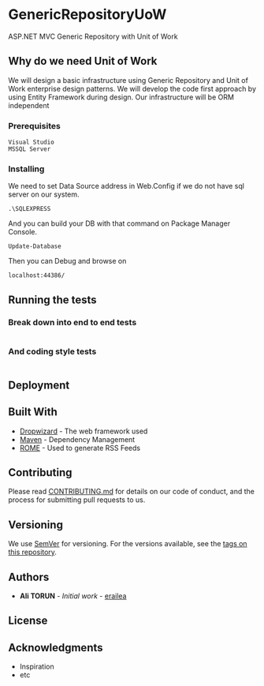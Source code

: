 # GenericRepositoryUoW
ASP.NET MVC Generic Repository with Unit of Work 

## Why do we need Unit of Work

We will design a basic infrastructure using Generic Repository and Unit of Work enterprise design patterns. We will develop the code first approach by using Entity Framework during design. Our infrastructure will be ORM independent

### Prerequisites

```
Visual Studio 
MSSQL Server
```

### Installing

We need to set Data Source address in Web.Config if we do not have sql server on our system.  
```
.\SQLEXPRESS
```
And you can build your DB with that command on Package Manager Console.
```
Update-Database
```
Then you can Debug and browse on
```
localhost:44386/
```


## Running the tests



### Break down into end to end tests



```

```

### And coding style tests



```

```

## Deployment



## Built With

* [Dropwizard](http://www.dropwizard.io/1.0.2/docs/) - The web framework used
* [Maven](https://maven.apache.org/) - Dependency Management
* [ROME](https://rometools.github.io/rome/) - Used to generate RSS Feeds

## Contributing

Please read [CONTRIBUTING.md](https://gist.github.com/PurpleBooth/b24679402957c63ec426) for details on our code of conduct, and the process for submitting pull requests to us.

## Versioning

We use [SemVer](http://semver.org/) for versioning. For the versions available, see the [tags on this repository](https://github.com/your/project/tags). 

## Authors

* **Ali TORUN** - *Initial work* - [erailea](https://github.com/erailea)

## License



## Acknowledgments

* Inspiration
* etc

